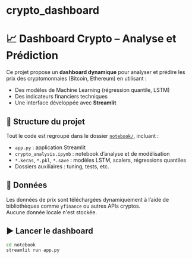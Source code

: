 # crypto_dashboard
# 📈 Dashboard Crypto – Analyse et Prédiction

Ce projet propose un **dashboard dynamique** pour analyser et prédire les prix des cryptomonnaies (Bitcoin, Ethereum) en utilisant :
- Des modèles de Machine Learning (régression quantile, LSTM)
- Des indicateurs financiers techniques
- Une interface développée avec **Streamlit**

## 📁 Structure du projet

Tout le code est regroupé dans le dossier [`notebook/`](./notebook), incluant :

- `app.py` : application Streamlit
- `crypto_analysis.ipynb` : notebook d’analyse et de modélisation
- `*.keras`, `*.pkl`, `*.save` : modèles LSTM, scalers, régressions quantiles
- Dossiers auxiliaires : tuning, tests, etc.

## 📡 Données

Les données de prix sont téléchargées dynamiquement à l’aide de bibliothèques comme `yfinance` ou autres APIs cryptos.  
Aucune donnée locale n'est stockée.

## ▶️ Lancer le dashboard

```bash
cd notebook
streamlit run app.py
